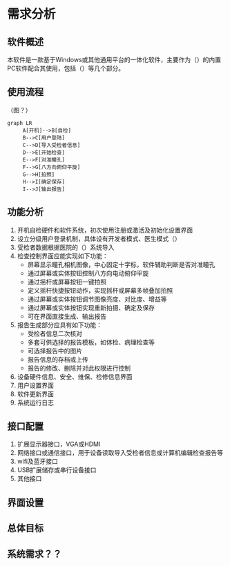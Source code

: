 ﻿# 需求分析

## 软件概述

本软件是一款基于Windows或其他通用平台的一体化软件，主要作为（）的内置PC软件配合其使用，包括（）等几个部分。

## 使用流程

（图？）

```mermaid
graph LR
     A[开机]-->B[自检]
     B-->C[用户登陆]
     C-->D[导入受检者信息]
     D-->E[开始检查]
     E-->F[对准瞳孔]
     F-->G[八方向俯仰平旋]
     G-->H[拍照]
     H-->I[确定保存]
     I-->J[输出报告]
```

## 功能分析

1. 开机自检硬件和软件系统，初次使用注册或激活及初始化设置界面
2. 设立分级用户登录机制，具体设有开发者模式、医生模式（）
3. 受检者数据根据医院的（）系统导入
4. 检查控制界面应能实现如下功能：
   - 屏幕显示瞳孔相机图像，中心固定十字标，软件辅助判断是否对准瞳孔
   - 通过屏幕或实体按钮控制八方向电动俯仰平旋
   - 通过摇杆或屏幕按钮一键拍照
   - 定义摇杆快捷按钮动作，实现摇杆或屏幕多帧叠加拍照
   - 通过屏幕或实体按钮调节图像亮度、对比度、增益等
   - 通过屏幕或实体按钮实现重新拍摄、确定及保存
   - 可在界面直接生成、输出报告
5. 报告生成部分应具有如下功能：
   - 受检者信息二次核对
   - 多套可供选择的报告模板，如体检、病理检查等
   - 可选择报告中的图片
   - 报告信息的存档或上传
   - 报告的修改、删除并对此权限进行控制
6. 设备硬件信息、安全、维保、检修信息界面
7. 用户设置界面
8. 软件更新界面
9. 系统运行日志

## 接口配置

1. 扩展显示器接口，VGA或HDMI
2. 网络接口或通信接口，用于设备读取导入受检者信息或计算机编辑检查报告等
3. wifi及蓝牙接口
4. USB扩展储存或串行设备接口
5. 其他接口

## 界面设置

## 总体目标

## 系统需求？？

